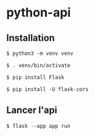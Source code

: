 # python-api

## Installation

```
$ python3 -m venv venv
```

```
$ . venv/bin/activate
```

```
$ pip install Flask
```

```
$ pip install -U flask-cors
```
## Lancer l'api
```
$ flask --app app run
```
